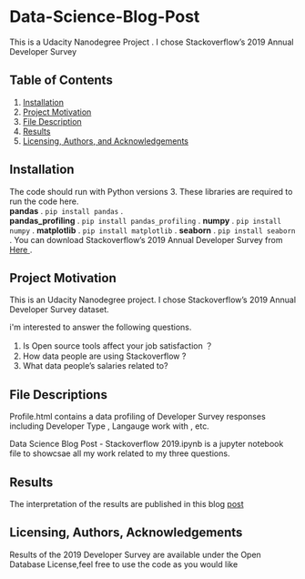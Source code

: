 # Data-Science-Blog-Post
This is a Udacity Nanodegree Project . I chose Stackoverflow’s 2019 Annual Developer Survey
## Table of Contents

1. [Installation](#installation)
2. [Project Motivation](#motivation)
3. [File Description](#files)
4. [Results](#results)
5. [Licensing, Authors, and Acknowledgements](#licensing)

## Installation <a name="installation"></a>

The code should run with Python versions 3.
These libraries are required to run the code here.  
**pandas** . 
```pip install pandas``` .  
**pandas_profiling** . 
```pip install pandas_profiling``` . 
**numpy** . 
```pip install numpy``` . 
**matplotlib** . 
```pip install matplotlib``` . 
**seaborn** . 
```pip install seaborn``` . 
You can download Stackoverflow’s 2019 Annual Developer Survey from [Here ](https://drive.google.com/open?id=1QOmVDpd8hcVYqqUXDXf68UMDWQZP0wQV).

## Project Motivation<a name="motivation"></a>

This is an Udacity Nanodegree project. I chose Stackoverflow’s 2019 Annual Developer Survey dataset. 

 i'm interested to answer the following questions.
 
1. Is Open source tools affect your job satisfaction ？
2. How data people are using Stackoverflow ?
3. What data people’s salaries related to?

## File Descriptions <a name="files"></a>

Profile.html contains a data profiling of Developer Survey responses including Developer Type , Langauge work with , etc. 

Data Science Blog Post - Stackoverflow 2019.ipynb is a jupyter notebook file to showcsae all my work related to my three questions.



## Results<a name="results"></a>

The interpretation of the results are published in this blog [post](https://medium.com/@mlataibrahim/how-data-people-are-using-stackoverflow-f8799f8e0e9e) 



## Licensing, Authors, Acknowledgements<a name="licensing"></a>

Results of the 2019 Developer Survey are available under the Open Database License,feel free to use the code as you would like 





